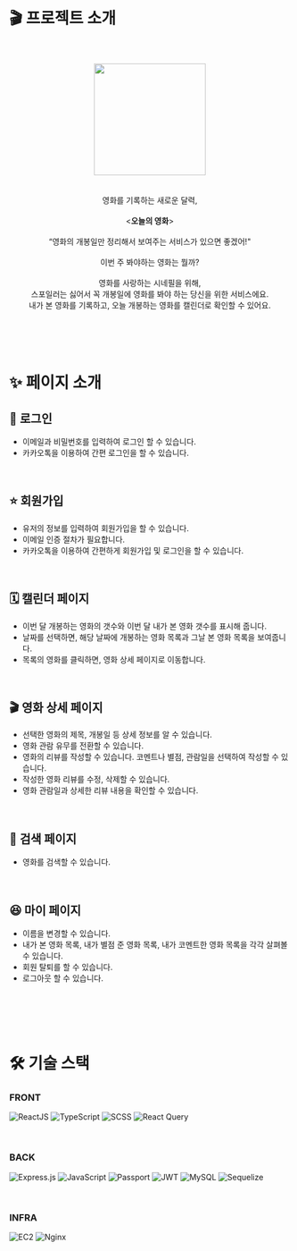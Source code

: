 # 🎬 프로젝트 소개

<p align="center">
<br/>
<br/>
<img src="https://ifh.cc/g/ToBxx6.png" width="200" />
<br/>
<br/>
<br>영화를 기록하는 새로운 달력, </br>
<br> &lt;<strong>오늘의 영화</strong>&gt;</br>
<br>“영화의 개봉일만 정리해서 보여주는 서비스가 있으면 좋겠어!" <br/>
<br>
이번 주 봐야하는 영화는 뭘까?  <br/> <br/>
영화를 사랑하는 시네필을 위해,  <br/>스포일러는 싫어서 꼭 개봉일에 영화를 봐야 하는 당신을 위한 서비스에요.<br/>
내가 본 영화를 기록하고, 오늘 개봉하는 영화를 캘린더로 확인할 수 있어요. <br/>
 <br/>
  <br/>

</br>
<br />

# ✨ 페이지 소개

## 🎯 로그인

<ul>
    <li>이메일과 비밀번호를 입력하여 로그인 할 수 있습니다.</li>
    <li>카카오톡을 이용하여 간편 로그인을 할 수 있습니다.</li>
</ul>
<br />

## ⭐ 회원가입

<ul>
    <li>유저의 정보를 입력하여 회원가입을 할 수 있습니다.</li>
    <li>이메일 인증 절차가 필요합니다.</li>
    <li>카카오톡을 이용하여 간편하게 회원가입 및 로그인을 할 수 있습니다.</li>
</ul>
<br />

## 🗓️ 캘린더 페이지

<ul>
    <li>이번 달 개봉하는 영화의 갯수와 이번 달 내가 본 영화 갯수를 표시해 줍니다.</li>
    <li>날짜를 선택하면, 해당 날짜에 개봉하는 영화 목록과 그날 본 영화 목록을 보여줍니다.</li>
    <li>목록의 영화를 클릭하면, 영화 상세 페이지로 이동합니다.</li>
</ul>
<br />

## 🎬 영화 상세 페이지

<ul>
    <li>선택한 영화의 제목, 개봉일 등 상세 정보를 알 수 있습니다.</li>
    <li>영화 관람 유무를 전환할 수 있습니다.</li>
    <li>영화의 리뷰를 작성할 수 있습니다. 코멘트나 별점, 관람일을 선택하여 작성할 수 있습니다.</li>
    <li>작성한 영화 리뷰를 수정, 삭제할 수 있습니다.</li>
    <li>영화 관람일과 상세한 리뷰 내용을 확인할 수 있습니다.</li>
</ul>
<br />

## 🔎 검색 페이지

<ul>
    <li>영화를 검색할 수 있습니다.</li>
</ul>
<br />

## 😆 마이 페이지

<ul>
    <li>이름을 변경할 수 있습니다.</li>
    <li>내가 본 영화 목록, 내가 별점 준 영화 목록, 내가 코멘트한 영화 목록을 각각 살펴볼 수 있습니다.</li>
    <li>회원 탈퇴를 할 수 있습니다.</li>
    <li>로그아웃 할 수 있습니다.</li>
</ul>
<br />

<br />
<br />
<br />

# 🛠️ 기술 스택

### FRONT

![ReactJS](https://img.shields.io/badge/ReactJS-20232A?style=for-the-badge&logo=react&logoColor=61DAFB)
![TypeScript](https://img.shields.io/badge/TypeScript-007ACC?style=for-the-badge&logo=typescript&logoColor=white)
![SCSS](https://img.shields.io/badge/SCSS-CC6699?style=for-the-badge&logo=sass&logoColor=white)
![React Query](https://img.shields.io/badge/React_Query-FF7D00?style=for-the-badge&logo=react-query&logoColor=white)

<br />

### BACK

![Express.js](https://img.shields.io/badge/Express.js-000000?style=for-the-badge&logo=express&logoColor=white)
![JavaScript](https://img.shields.io/badge/JavaScript-F7DF1E?style=for-the-badge&logo=javascript&logoColor=black)
![Passport](https://img.shields.io/badge/Passport-34E27A?style=for-the-badge&logo=passport&logoColor=white)
![JWT](https://img.shields.io/badge/JWT-000000?style=for-the-badge&logo=json-web-tokens&logoColor=white)
![MySQL](https://img.shields.io/badge/MySQL-4479A1?style=for-the-badge&logo=mysql&logoColor=white)
![Sequelize](https://img.shields.io/badge/Sequelize-52B0E7?style=for-the-badge&logo=sequelize&logoColor=white)

<br />

### INFRA

![EC2](https://img.shields.io/badge/Amazon_EC2-232F3E?style=for-the-badge&logo=amazon-aws&logoColor=white)
![Nginx](https://img.shields.io/badge/Nginx-269539?style=for-the-badge&logo=nginx&logoColor=white)

<br />

<br />
